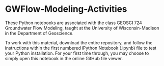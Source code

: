 # GWFlow-Modeling-Activities

These Python notebooks are associated with the class GEOSCI 724 Groundwater Flow Modeling, taught at the University of Wisconsin-Madison in the Department of Geoscience.

To work with this material, download the entire repository, and follow the instructions within the first numbered iPython Notebook (.ipynb) file to test your Python installation. For your first time through, you may choose to simply open this notebook in the online GitHub file viewer.